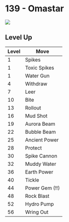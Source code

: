 # 139 - Omastar
![][139]

## Level Up

Level | Move
---   | ---
  1   | Spikes
  1   | Toxic Spikes
  1   | Water Gun
  4   | Withdraw
  7   | Leer
 10   | Bite
 13   | Rollout
 16   | Mud Shot
 19   | Aurora Beam
 22   | Bubble Beam
 25   | Ancient Power
 28   | Protect
 30   | Spike Cannon
 32   | Muddy Water
 36   | Earth Power
 40   | Tickle
 44   | Power Gem (!!)
 48   | Rock Blast
 52   | Hydro Pump
 56   | Wring Out



[139]: ../img/pokemon/139.png
